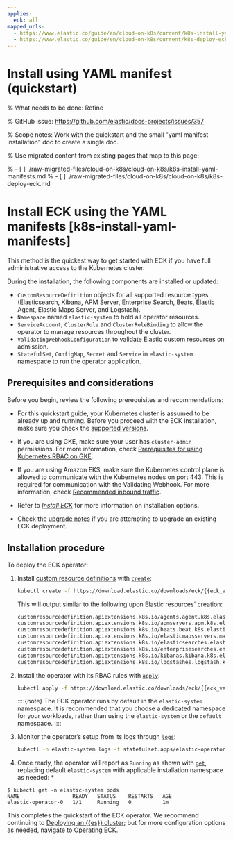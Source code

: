 ```yaml
---
applies:
  eck: all
mapped_urls:
  - https://www.elastic.co/guide/en/cloud-on-k8s/current/k8s-install-yaml-manifests.html
  - https://www.elastic.co/guide/en/cloud-on-k8s/current/k8s-deploy-eck.html
---
```


# Install using YAML manifest (quickstart)

% What needs to be done: Refine

% GitHub issue: https://github.com/elastic/docs-projects/issues/357

% Scope notes: Work with the quickstart and the small "yaml manifest installation" doc to create a single doc.

% Use migrated content from existing pages that map to this page:

% - [ ] ./raw-migrated-files/cloud-on-k8s/cloud-on-k8s/k8s-install-yaml-manifests.md
% - [ ] ./raw-migrated-files/cloud-on-k8s/cloud-on-k8s/k8s-deploy-eck.md

# Install ECK using the YAML manifests [k8s-install-yaml-manifests]

This method is the quickest way to get started with ECK if you have full administrative access to the Kubernetes cluster. 

During the installation, the following components are installed or updated:

* `CustomResourceDefinition` objects for all supported resource types (Elasticsearch, Kibana, APM Server, Enterprise Search, Beats, Elastic Agent, Elastic Maps Server, and Logstash).
* `Namespace` named `elastic-system` to hold all operator resources.
* `ServiceAccount`, `ClusterRole` and `ClusterRoleBinding` to allow the operator to manage resources throughout the cluster.
* `ValidatingWebhookConfiguration` to validate Elastic custom resources on admission.
* `StatefulSet`, `ConfigMap`, `Secret` and `Service` in `elastic-system` namespace to run the operator application.

## Prerequisites and considerations

Before you begin, review the following prerequisites and recommendations:

* For this quickstart guide, your Kubernetes cluster is assumed to be already up and running. Before you proceed with the ECK installation, make sure you check the [supported versions](/deploy-manage/deploy/cloud-on-k8s.md#k8s-supported).

* If you are using GKE, make sure your user has `cluster-admin` permissions. For more information, check [Prerequisites for using Kubernetes RBAC on GKE](https://cloud.google.com/kubernetes-engine/docs/how-to/role-based-access-control#iam-rolebinding-bootstrap).

* If you are using Amazon EKS, make sure the Kubernetes control plane is allowed to communicate with the Kubernetes nodes on port 443. This is required for communication with the Validating Webhook. For more information, check [Recommended inbound traffic](https://docs.aws.amazon.com/eks/latest/userguide/sec-group-reqs.md).

* Refer to [*Install ECK*](../../../deploy-manage/deploy/cloud-on-k8s/install.md) for more information on installation options.

* Check the [upgrade notes](../../../deploy-manage/upgrade/orchestrator/upgrade-cloud-on-k8s.md) if you are attempting to upgrade an existing ECK deployment.

##  Installation procedure

To deploy the ECK operator:

1. Install [custom resource definitions](https://kubernetes.io/docs/concepts/extend-kubernetes/api-extension/custom-resources/) with [`create`](https://kubernetes.io/docs/reference/kubectl/generated/kubectl_create/):

    ```sh
    kubectl create -f https://download.elastic.co/downloads/eck/{{eck_version}}/crds.yaml
    ```

    This will output similar to the following upon Elastic resources' creation:

    ```sh
    customresourcedefinition.apiextensions.k8s.io/agents.agent.k8s.elastic.co created
    customresourcedefinition.apiextensions.k8s.io/apmservers.apm.k8s.elastic.co created
    customresourcedefinition.apiextensions.k8s.io/beats.beat.k8s.elastic.co created
    customresourcedefinition.apiextensions.k8s.io/elasticmapsservers.maps.k8s.elastic.co created
    customresourcedefinition.apiextensions.k8s.io/elasticsearches.elasticsearch.k8s.elastic.co created
    customresourcedefinition.apiextensions.k8s.io/enterprisesearches.enterprisesearch.k8s.elastic.co created
    customresourcedefinition.apiextensions.k8s.io/kibanas.kibana.k8s.elastic.co created
    customresourcedefinition.apiextensions.k8s.io/logstashes.logstash.k8s.elastic.co created
    ```

2. Install the operator with its RBAC rules with [`apply`](https://kubernetes.io/docs/reference/kubectl/generated/kubectl_apply/):

    ```sh
    kubectl apply -f https://download.elastic.co/downloads/eck/{{eck_version}}/operator.yaml
    ```

    ::::{note}
    The ECK operator runs by default in the `elastic-system` namespace. It is recommended that you choose a dedicated namespace for your workloads, rather than using the `elastic-system` or the `default` namespace.
    ::::

3. Monitor the operator’s setup from its logs through [`logs`](https://kubernetes.io/docs/reference/kubectl/generated/kubectl_logs/):

    ```sh
    kubectl -n elastic-system logs -f statefulset.apps/elastic-operator
    ```

4. Once ready, the operator will report as `Running` as shown with [`get`](https://kubernetes.io/docs/reference/kubectl/generated/kubectl_get/), replacing default `elastic-system` with applicable installation namespace as needed: *

```
$ kubectl get -n elastic-system pods
NAME                 READY   STATUS    RESTARTS   AGE
elastic-operator-0   1/1     Running   0          1m
```

This completes the quickstart of the ECK operator. We recommend continuing to [Deploying an {{es}} cluster](../../../deploy-manage/deploy/cloud-on-k8s/elasticsearch-deployment-quickstart.md); but for more configuration options as needed, navigate to [Operating ECK](../../../deploy-manage/deploy/cloud-on-k8s/configure.md).
